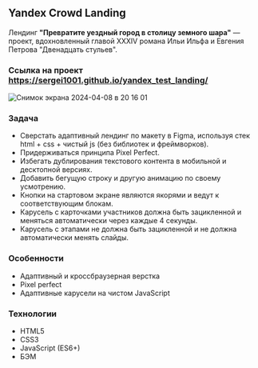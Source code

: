 ## Yandex Crowd Landing

Лендинг **"Превратите уездный город в столицу земного шара"** — проект, вдохновленный главой XXXIV романа Ильи Ильфа и Евгения Петрова "Двенадцать стульев".

### Ссылка на проект https://sergei1001.github.io/yandex_test_landing/

![Снимок экрана 2024-04-08 в 20 16 01](https://github.com/Sergei1001/yandex_test_landing/assets/166290540/a13a7969-0043-4444-9cf7-68488c90e55c)

### Задача
* Сверстать адаптивный лендинг по макету в Figma, используя стек html + css + чистый js (без библиотек и фреймворков).
* Придерживаться принципа Pixel Perfect.
* Избегать дублирования текстового контента в мобильной и десктопной версиях.
* Добавить бегущую строку и другую анимацию по своему усмотрению.
* Кнопки на стартовом экране являются якорями и ведут к соответствующим блокам.
* Карусель с карточками участников должна быть зацикленной и меняться автоматически через каждые 4 секунды.
* Карусель с этапами не должна быть зацикленной и не должна автоматически менять слайды.

### Особенности
* Адаптивный и кроссбраузерная верстка
* Pixel perfect
* Адаптивные карусели на чистом JavaScript

### Технологии
* HTML5
* CSS3
* JavaScript (ES6+)
* БЭМ
